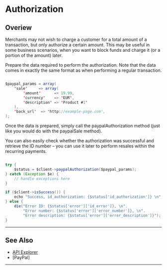 # Authorization

## Overiew

Merchants may not wish to charge a customer for a total amount of a transaction, but only authorize a certain amount. This may be useful in some business scenarios, when you want to block funds and charge it (or a portion of the amount) later.

Prepare the data required to perform the authorization. Note that the data comes in exactly the same format as when performing a regular transaction.

```java

$paypal_params = array(
    'sale'     => array(
        'amount'      => 19.99,
        'currency'    => 'EUR',
        'description' => 'Product #1'
    ),
    'back_url'  => 'http://example-page.com',
);

```

Once the data is prepared, simply call the paypalAuthorization method (just like you would do with the paypalSale method).

You can also easily check whether the authorization was successful and retrieve the ID number – you can use it later to perform resales within the recurring payments.

```java

try {
    $status = $client->paypalAuthorization($paypal_params);
} catch (Exception $e) {
    // handle exceptions here
}

if ($client->isSuccess()) {
    echo "Success, id_authorization: {$status['id_authorization']} \n";
} else {
    die("Error ID: {$status['error']['id_error']}, \n".
        "Error number: {$status['error']['error_number']}, \n".
        "Error description: {$status['error']['error_description']}");
}

```
---

## See Also
- [API Explorer](../api/?type=post&path=/payments/v1/charges)
- [PayPal]

---